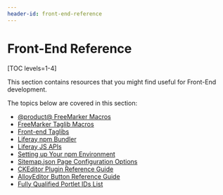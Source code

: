 ```yaml
---
header-id: front-end-reference
---
```


# Front-End Reference

[TOC levels=1-4]

This section contains resources that you might find useful for Front-End 
development. 

The topics below are covered in this section:

- [@product@ FreeMarker Macros](/docs/7-2/reference/-/knowledge_base/r/product-freemarker-macros)
- [FreeMarker Taglib Macros](/docs/7-2/reference/-/knowledge_base/r/freemarker-taglib-macros)
- [Front-end Taglibs](/docs/7-2/reference/-/knowledge_base/r/front-end-taglibs)
- [Liferay npm Bundler](/docs/7-2/reference/-/knowledge_base/r/liferay-npm-bundler)
- [Liferay JS APIs](/docs/7-2/reference/-/knowledge_base/r/liferay-javascript-apis)
- [Setting up Your npm Environment](/docs/7-2/reference/-/knowledge_base/r/setting-up-your-npm-environment)
- [Sitemap.json Page Configuration Options](/docs/7-2/reference/-/knowledge_base/r/sitemap-page-configuration-options)
- [CKEditor Plugin Reference Guide](/docs/7-2/reference/-/knowledge_base/r/ckeditor-plugin-reference-guide)
- [AlloyEditor Button Reference Guide](/docs/7-2/reference/-/knowledge_base/r/alloyeditor-button-reference-guide)
- [Fully Qualified Portlet IDs List](/docs/7-2/reference/-/knowledge_base/r/fully-qualified-portlet-ids)
